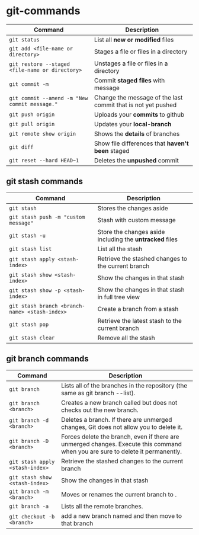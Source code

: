 # git-commands

| Command | Description |
| --- | --- |
| `git status` | List all **new or modified** files |
| `git add <file-name or directory>` | Stages a file or files in a directory|
| `git restore --staged <file-name or directory> ` | Unstages a file or files in a directory|
| `git commit -m` | Commit **staged files** with message |
| `git commit --amend -m "New commit message."` | Change the message of the last commit that is not yet pushed|
| `git push origin` | Uploads your **commits** to github |
| `git pull origin` | Updates your **local-branch** |
| `git remote show origin` | Shows the **details** of branches |
| `git diff` | Show file differences that **haven't been** staged |
| `git reset --hard HEAD~1` | Deletes the **unpushed** commit |


## git stash commands
| Command | Description |
| --- | --- |
| `git stash` | Stores the changes aside |
| `git stash push -m "custom message"` | Stash with custom message |
| `git stash -u` | Store the changes aside including the **untracked** files |
| `git stash list` | List all the stash |
| `git stash apply <stash-index>` | Retrieve the stashed changes to the current branch |
| `git stash show <stash-index>` | Show the changes in that stash |
| `git stash show -p <stash-index>` | Show the changes in that stash in full tree view |
| `git stash branch <branch-name> <stash-index>` | Create a branch from a stash |
| `git stash pop` | Retrieve the latest stash to the current branch |
| `git stash clear` | Remove all the stash |


## git branch commands
| Command | Description |
| --- | --- |
| `git branch` | Lists all of the branches in the repository (the same as git branch --list). |
| `git branch <branch>` | Creates a new branch called <branch> but does not checks out the new branch. |
| `git branch -d <branch>` | Deletes a branch. If there are unmerged changes, Git does not allow you to delete it. |
| `git branch -D <branch>` | Forces delete the branch, even if there are unmerged changes. Execute this command when you are sure to delete it permanently. |
| `git stash apply <stash-index>` | Retrieve the stashed changes to the current branch |
| `git stash show <stash-index>` | Show the changes in that stash |
| `git branch -m <branch>` | Moves or renames the current branch to <branch>. |
| `git branch -a` | Lists all the remote branches. |
| `git checkout -b <branch>` | add a new branch named <branch> and then move to that branch |
